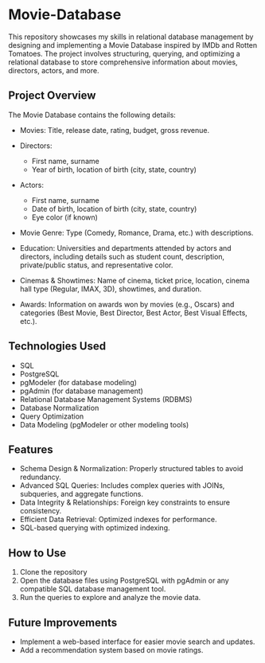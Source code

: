 # Movie-Database
This repository showcases my skills in relational database management by designing and implementing a Movie Database inspired by IMDb and Rotten Tomatoes. The project involves structuring, querying, and optimizing a relational database to store comprehensive information about movies, directors, actors, and more.

## Project Overview
The Movie Database contains the following details:

* Movies: Title, release date, rating, budget, gross revenue.
* Directors:
  * First name, surname
  * Year of birth, location of birth (city, state, country)

* Actors:
  * First name, surname
  * Date of birth, location of birth (city, state, country)
  * Eye color (if known)

* Movie Genre: Type (Comedy, Romance, Drama, etc.) with descriptions.
* Education: Universities and departments attended by actors and directors, including details such as student count, description, private/public status, and representative color.
* Cinemas & Showtimes: Name of cinema, ticket price, location, cinema hall type (Regular, IMAX, 3D), showtimes, and duration.
* Awards: Information on awards won by movies (e.g., Oscars) and categories (Best Movie, Best Director, Best Actor, Best Visual Effects, etc.).

## Technologies Used
* SQL
* PostgreSQL
* pgModeler (for database modeling)
* pgAdmin (for database management)
* Relational Database Management Systems (RDBMS)
* Database Normalization
* Query Optimization
* Data Modeling (pgModeler or other modeling tools)

## Features
* Schema Design & Normalization: Properly structured tables to avoid redundancy.
* Advanced SQL Queries: Includes complex queries with JOINs, subqueries, and aggregate functions.
* Data Integrity & Relationships: Foreign key constraints to ensure consistency.
* Efficient Data Retrieval: Optimized indexes for performance.
* SQL-based querying with optimized indexing.

## How to Use
1. Clone the repository
2. Open the database files using PostgreSQL with pgAdmin or any compatible SQL database management tool.
3. Run the queries to explore and analyze the movie data.

## Future Improvements
* Implement a web-based interface for easier movie search and updates.
* Add a recommendation system based on movie ratings.
